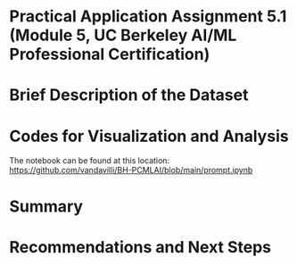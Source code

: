 # Practical Application Assignment 5.1 (Module 5, UC Berkeley AI/ML Professional Certification)

# Brief Description of the Dataset

# Codes for Visualization and Analysis
The notebook can be found at this location: https://github.com/vandavilli/BH-PCMLAI/blob/main/prompt.ipynb

# Summary

# Recommendations and Next Steps
